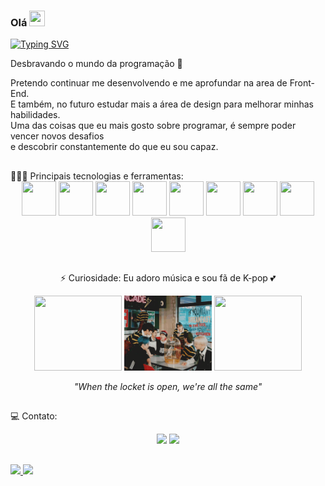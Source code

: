 ### Olá <img height="25px" width="25px" src="https://github.com/TheDudeThatCode/TheDudeThatCode/blob/6bd69ddcf3118726abbcf0aa0e0c5b6e712886b4/Assets/Hi.gif" /> 

[![Typing SVG](https://readme-typing-svg.demolab.com?font=Amatic+SC&size=35&pause=1000&color=800000&width=447&height=74&lines=Boas+vindas+ao+meu+perfil+%E2%9A%A1)](https://git.io/typing-svg)

Desbravando o mundo da programação 🔭 <br>

Pretendo continuar me desenvolvendo e me aprofundar na area de Front-End. <br>
E também, no futuro estudar mais a área de design para melhorar minhas habilidades. <br>
Uma das coisas que eu mais gosto sobre programar, é sempre poder vencer novos desafios <br>
e descobrir constantemente do que eu sou capaz. <br>

<h2 dir="auto"></h2>
  👩🏽‍💻 Principais tecnologias e ferramentas:

  <div align="center" dir="auto" style="align:center, display:flex, flex-direction:column, align-items:center"> 
    <img src="https://cdn.jsdelivr.net/gh/devicons/devicon/icons/linux/linux-original.svg" width="55px" height="55px"/>
    <img src="https://cdn.jsdelivr.net/gh/devicons/devicon/icons/css3/css3-plain.svg" width="55px" height="55px"/> 
    <img src="https://cdn.jsdelivr.net/gh/devicons/devicon/icons/html5/html5-original.svg" width="55px" height="55px"/> 
    <img src="https://cdn.jsdelivr.net/gh/devicons/devicon/icons/javascript/javascript-original.svg" width="55px" height="55px"/>
    <img src="https://cdn.jsdelivr.net/gh/devicons/devicon/icons/react/react-original.svg" width="55px" height="55px"/>
    <img src="https://cdn.jsdelivr.net/gh/devicons/devicon/icons/docker/docker-original.svg" width="55px" height="55px"/>
    <img src="https://cdn.jsdelivr.net/gh/devicons/devicon/icons/mongodb/mongodb-original.svg" width="55px" height="55px"/>
    <img src="https://cdn.jsdelivr.net/gh/devicons/devicon/icons/postgresql/postgresql-original.svg" width="55px" height="55px"/>
    <img src="https://cdn.jsdelivr.net/gh/devicons/devicon/icons/typescript/typescript-original.svg" width="55px" height="55px"/>
  </div>
  
<h2 dir="auto"></h2>
  
<div align="center" dir="auto">
  
  ⚡ Curiosidade: Eu adoro música e sou fã de K-pop 💕 <br>
  
  <img src="https://github.com/JessKangs/JessKangs/blob/master/gifs/stray-kids-maniac1.gif" width="140px" height="120px" />
  
  <img src="https://github.com/JessKangs/JessKangs/blob/master/gifs/stray-kids-maniac2.gif" width="140px" height="120px" />
  
  <img src="https://github.com/JessKangs/JessKangs/blob/master/gifs/stray-kids-maniac3.gif" width="140px" height="120px"  />
  
  <i font-size="5px">"When the locket is open, we're all the same"</i>
  
</div>

<h2 dir="auto"></h2>
💻 Contato:

<div align="center" dir="auto">
  
  [<img src="https://img.shields.io/badge/linkedin-%230077B5.svg?&style=for-the-badge&logo=linkedin&logoColor=white" />](https://www.linkedin.com/in/jessicav-santos678/) 
  [<img src="https://img.shields.io/badge/Microsoft_Outlook-0078D4?style=for-the-badge&logo=microsoft-outlook&logoColor=white" />](mailto:jessicavitorsantos@outlook.com?)
  
</div >

<h2 dir="auto"></h2>

<div>
<a href="https://github.com/JessKangs">
<img height="160em" src="https://github-readme-stats.vercel.app/api/top-langs/?username=JessKangs&layout=compact&langs_count=7&theme=dracula"/>
<img height="160em" src="https://github-readme-stats.vercel.app/api?username=JessKangs&show_icons=true&theme=dracula&include_all_commits=true&count_private=true"/>
</div>


  
